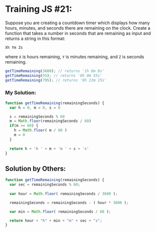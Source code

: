 # Training JS #21:

Suppose you are creating a countdown timer which displays how many hours, minutes, and seconds there are remaining on the clock.
Create a function that takes a number in seconds that are remaining as input and returns a string in this format:

`Xh Ym Zs`

where `X` is hours remaining, `Y` is minutes remaining, and `Z` is seconds remaining.

```js
getTimeRemaining(3600); // returns '1h 0m 0s'
getTimeRemaining(55); // returns '0h 0m 55s'
getTimeRemaining(795); // returns '0h 13m 15s'
```

### My Solution:
```js
function getTimeRemaining(remainingSeconds) {
  var h = 0, m = 0, s = 0

  s = remainingSeconds % 60
  m = Math.floor(remainingSeconds / 60)
  if(m >= 60) {
    h = Math.floor( m / 60 )
    m = 0
  }
  
  return h + 'h ' + m + 'm ' + s + 's'
}
```

## Solution by Others:
```js
function getTimeRemaining(remainingSeconds) {
  var sec = remainingSeconds % 60;
  
  var hour = Math.floor( remainingSeconds / 3600 );

  remainingSeconds = remainingSeconds - ( hour * 3600 );

  var min = Math.floor( remainingSeconds / 60 );

  return hour + "h" + min + "m" + sec + "s";
}
```